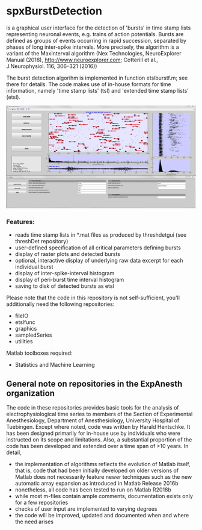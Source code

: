 # spxBurstDetection

is a graphical user interface for the detection of 'bursts' in time stamp lists representing neuronal events, e.g. trains of action potentials. Bursts are defined as groups of events occurring in rapid succession, separated by phases of long inter-spike intervals. More precisely, the algorithm is a variant of the MaxInterval algorithm (Nex Technologies, NeuroExplorer Manual (2018), http://www.neuroexplorer.com; Cotterill et al., J.Neurophysiol. 116, 306–321 (2016))

The burst detection algorihm is implemented in function etslburstf.m; see there for details.
The code makes use of in-house formats for time information, namely 'time stamp lists' (tsl) and 'extended time stamp lists' (etsl). 

![screenshot](/doc/screenshot_spxBurstDetection.png)

### Features: 
* reads time stamp lists in *.mat files as produced by threshdetgui (see threshDet repository)
* user-defined specification of all critical parameters defining bursts
* display of raster plots and detected bursts
* optional, interactive display of underlying raw data excerpt for each individual burst
* display of inter-spike-interval histogram
* display of peri-burst time interval histogram
* saving to disk of detected bursts as etsl

Please note that the code in this repository is not self-sufficient, you'll additionally need the following repositories:
* fileIO
* etslfunc
* graphics
* sampledSeries
* utilities

Matlab toolboxes required:
* Statistics and Machine Learning

## General note on repositories in the ExpAnesth organization
The code in these repositories provides basic tools for the analysis of electrophysiological time series to members of the Section of Experimental Anesthesiology, Department of Anesthesiology, University Hospital of Tuebingen. Except where noted, code was written by Harald Hentschke. It has been designed primarily for in-house use by individuals who were instructed on its scope and limitations. Also, a substantial proportion of the code has been developed and extended over a time span of >10 years. In detail,

* the implementation of algorithms reflects the evolution of Matlab itself, that is, code that had been initially developed on older versions of Matlab does not necessarily feature newer techniques such as the new automatic array expansion as introduced in Matlab Release 2016b
* nonetheless, all code has been tested to run on Matlab R2018b
* while most m-files contain ample comments, documentation exists only for a few repositories
* checks of user input are implemented to varying degrees
* the code will be improved, updated and documented when and where the need arises